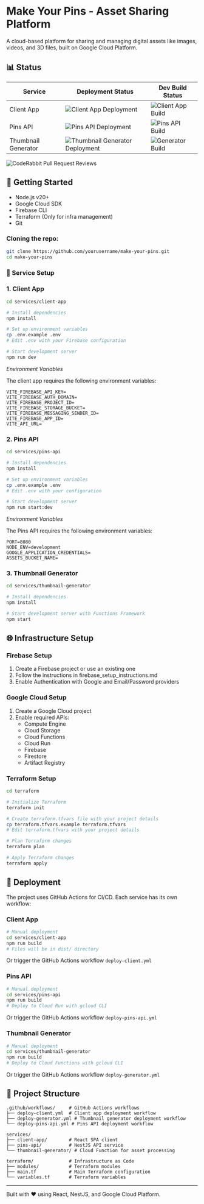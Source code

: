 # Make Your Pins - Asset Sharing Platform

A cloud-based platform for sharing and managing digital assets like images, videos, and 3D files, built on Google Cloud Platform.

## 📊 Status

| Service             | Deployment Status                                                                                                                | Dev Build Status                                                                                                                  |
| ------------------- | -------------------------------------------------------------------------------------------------------------------------------- | --------------------------------------------------------------------------------------------------------------------------------- |
| Client App          | ![Client App Deployment](https://github.com/kacpersmal/make-your-pins/actions/workflows/deploy-client.yml/badge.svg)             | ![Client App Build](https://github.com/kacpersmal/make-your-pins/actions/workflows/client-app-build.yml/badge.svg?branch=develop) |
| Pins API            | ![Pins API Deployment](https://github.com/kacpersmal/make-your-pins/actions/workflows/deploy-pins-api.yml/badge.svg)             | ![Pins API Build](https://github.com/kacpersmal/make-your-pins/actions/workflows/pins-api-build.yml/badge.svg?branch=develop)     |
| Thumbnail Generator | ![Thumbnail Generator Deployment](https://github.com/kacpersmal/make-your-pins/actions/workflows/deploy-generator.yml/badge.svg) | ![Generator Build](https://github.com/kacpersmal/make-your-pins/actions/workflows/generator-build.yml/badge.svg?branch=develop)   |

![CodeRabbit Pull Request Reviews](https://img.shields.io/coderabbit/prs/github/kacpersmal/make-your-pins?utm_source=oss&utm_medium=github&utm_campaign=kacpersmal%2Fmake-your-pins&labelColor=171717&color=FF570A&link=https%3A%2F%2Fcoderabbit.ai&label=CodeRabbit+Reviews)

## 🚀 Getting Started

- Node.js v20+
- Google Cloud SDK
- Firebase CLI
- Terraform (Only for infra management)
- Git

### Cloning the repo:

```bash
git clone https://github.com/yourusername/make-your-pins.git
cd make-your-pins
```

### 🔧 Service Setup

### 1. Client App

```bash
cd services/client-app

# Install dependencies
npm install

# Set up environment variables
cp .env.example .env
# Edit .env with your Firebase configuration

# Start development server
npm run dev
```

_Environment Variables_

The client app requires the following environment variables:

```env
VITE_FIREBASE_API_KEY=
VITE_FIREBASE_AUTH_DOMAIN=
VITE_FIREBASE_PROJECT_ID=
VITE_FIREBASE_STORAGE_BUCKET=
VITE_FIREBASE_MESSAGING_SENDER_ID=
VITE_FIREBASE_APP_ID=
VITE_API_URL=
```

### 2. Pins API

```bash
cd services/pins-api

# Install dependencies
npm install

# Set up environment variables
cp .env.example .env
# Edit .env with your configuration

# Start development server
npm run start:dev
```

_Environment Variables_

The Pins API requires the following environment variables:

```env
PORT=8080
NODE_ENV=development
GOOGLE_APPLICATION_CREDENTIALS=
ASSETS_BUCKET_NAME=
```

### 3. Thumbnail Generator

```bash
cd services/thumbnail-generator

# Install dependencies
npm install

# Start development server with Functions Framework
npm start
```

## 🌐 Infrastructure Setup

### Firebase Setup

1. Create a Firebase project or use an existing one
2. Follow the instructions in firebase_setup_instructions.md
3. Enable Authentication with Google and Email/Password providers

### Google Cloud Setup

1. Create a Google Cloud project
2. Enable required APIs:
   - Compute Engine
   - Cloud Storage
   - Cloud Functions
   - Cloud Run
   - Firebase
   - Firestore
   - Artifact Registry

### Terraform Setup

```bash
cd terraform

# Initialize Terraform
terraform init

# Create terraform.tfvars file with your project details
cp terraform.tfvars.example terraform.tfvars
# Edit terraform.tfvars with your project details

# Plan Terraform changes
terraform plan

# Apply Terraform changes
terraform apply
```

## 🚀 Deployment

The project uses GitHub Actions for CI/CD. Each service has its own workflow:

### Client App

```bash
# Manual deployment
cd services/client-app
npm run build
# Files will be in dist/ directory
```

Or trigger the GitHub Actions workflow `deploy-client.yml`

### Pins API

```bash
# Manual deployment
cd services/pins-api
npm run build
# Deploy to Cloud Run with gcloud CLI
```

Or trigger the GitHub Actions workflow `deploy-pins-api.yml`

### Thumbnail Generator

```bash
# Manual deployment
cd services/thumbnail-generator
npm run build
# Deploy to Cloud Functions with gcloud CLI
```

Or trigger the GitHub Actions workflow `deploy-generator.yml`

## 📁 Project Structure

```
.github/workflows/     # GitHub Actions workflows
├── deploy-client.yml  # Client app deployment workflow
├── deploy-generator.yml # Thumbnail generator deployment workflow
└── deploy-pins-api.yml # Pins API deployment workflow

services/
├── client-app/        # React SPA client
├── pins-api/          # NestJS API service
└── thumbnail-generator/ # Cloud Function for asset processing

terraform/             # Infrastructure as Code
├── modules/           # Terraform modules
├── main.tf            # Main Terraform configuration
└── variables.tf       # Terraform variables
```

<hr>
Built with ❤️ using React, NestJS, and Google Cloud Platform.
